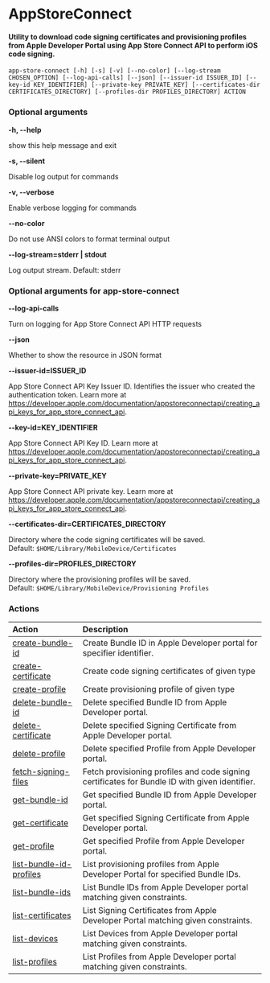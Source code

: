 
AppStoreConnect
===============

#### Utility to download code signing certificates and provisioning profiles    from Apple Developer Portal using App Store Connect API to perform iOS code signing.


``app-store-connect [-h] [-s] [-v] [--no-color] [--log-stream CHOSEN_OPTION] [--log-api-calls] [--json] [--issuer-id ISSUER_ID] [--key-id KEY_IDENTIFIER] [--private-key PRIVATE_KEY] [--certificates-dir CERTIFICATES_DIRECTORY] [--profiles-dir PROFILES_DIRECTORY] ACTION``
### Optional arguments


**-h, --help**

show this help message and exit

**-s, --silent**

Disable log output for commands

**-v, --verbose**

Enable verbose logging for commands

**--no-color**

Do not use ANSI colors to format terminal output

**--log-stream=stderr | stdout**

Log output stream. Default: stderr
### Optional arguments for app-store-connect


**--log-api-calls**

Turn on logging for App Store Connect API HTTP requests

**--json**

Whether to show the resource in JSON format

**--issuer-id=ISSUER_ID**

App Store Connect API Key Issuer ID. Identifies the issuer who created the authentication token. Learn more at https://developer.apple.com/documentation/appstoreconnectapi/creating_api_keys_for_app_store_connect_api.

**--key-id=KEY_IDENTIFIER**

App Store Connect API Key ID. Learn more at https://developer.apple.com/documentation/appstoreconnectapi/creating_api_keys_for_app_store_connect_api.

**--private-key=PRIVATE_KEY**

App Store Connect API private key. Learn more at https://developer.apple.com/documentation/appstoreconnectapi/creating_api_keys_for_app_store_connect_api.

**--certificates-dir=CERTIFICATES_DIRECTORY**

Directory where the code signing certificates will be saved. Default:&nbsp;`$HOME/Library/MobileDevice/Certificates`

**--profiles-dir=PROFILES_DIRECTORY**

Directory where the provisioning profiles will be saved. Default:&nbsp;`$HOME/Library/MobileDevice/Provisioning Profiles`
### Actions

|Action|Description|
| :--- | :--- |
|[create-bundle-id](app-store-connect_create-bundle-id.md)|Create Bundle ID in Apple Developer portal for specifier identifier.|
|[create-certificate](app-store-connect_create-certificate.md)|Create code signing certificates of given type|
|[create-profile](app-store-connect_create-profile.md)|Create provisioning profile of given type|
|[delete-bundle-id](app-store-connect_delete-bundle-id.md)|Delete specified Bundle ID from Apple Developer portal.|
|[delete-certificate](app-store-connect_delete-certificate.md)|Delete specified Signing Certificate from Apple Developer portal.|
|[delete-profile](app-store-connect_delete-profile.md)|Delete specified Profile from Apple Developer portal.|
|[fetch-signing-files](app-store-connect_fetch-signing-files.md)|Fetch provisioning profiles and code signing certificates        for Bundle ID with given identifier.|
|[get-bundle-id](app-store-connect_get-bundle-id.md)|Get specified Bundle ID from Apple Developer portal.|
|[get-certificate](app-store-connect_get-certificate.md)|Get specified Signing Certificate from Apple Developer portal.|
|[get-profile](app-store-connect_get-profile.md)|Get specified Profile from Apple Developer portal.|
|[list-bundle-id-profiles](app-store-connect_list-bundle-id-profiles.md)|List provisioning profiles from Apple Developer Portal for specified Bundle IDs.|
|[list-bundle-ids](app-store-connect_list-bundle-ids.md)|List Bundle IDs from Apple Developer portal matching given constraints.|
|[list-certificates](app-store-connect_list-certificates.md)|List Signing Certificates from Apple Developer Portal matching given constraints.|
|[list-devices](app-store-connect_list-devices.md)|List Devices from Apple Developer portal matching given constraints.|
|[list-profiles](app-store-connect_list-profiles.md)|List Profiles from Apple Developer portal matching given constraints.|
